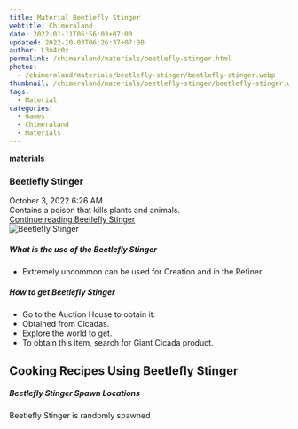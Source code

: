 ```yaml
---
title: Material Beetlefly Stinger
webtitle: Chimeraland
date: 2022-01-11T06:56:03+07:00
updated: 2022-10-03T06:26:37+07:00
author: L3n4r0x
permalink: /chimeraland/materials/beetlefly-stinger.html
photos:
  - /chimeraland/materials/beetlefly-stinger/beetlefly-stinger.webp
thumbnail: /chimeraland/materials/beetlefly-stinger/beetlefly-stinger.webp
tags:
  - Material
categories:
  - Games
  - Chimeraland
  - Materials
---
```


<section id="bootstrap-wrapper">
  <link
    rel="stylesheet"
    href="https://cdn.statically.io/gh/dimaslanjaka/Web-Manajemen/40ac3225/css/bootstrap-4.5-wrapper.css"
  />
  <div
    class="row g-0 border rounded overflow-hidden flex-md-row mb-4 shadow-sm position-relative"
  >
    <div class="col p-4 d-flex flex-column position-static">
      <strong class="d-inline-block mb-2 text-success">materials</strong>
      <h3 class="mb-0">Beetlefly Stinger</h3>
      <div class="mb-1 text-muted">October 3, 2022 6:26 AM</div>
      <div class="mb-2 border p-1">
        Contains a poison that kills plants and animals.
      </div>
      <a
        href="/chimeraland/materials/beetlefly-stinger.html"
        class="stretched-link d-none"
        >Continue reading Beetlefly Stinger</a
      >
    </div>
    <div class="col-auto d-none d-lg-block">
      <img
        src="/chimeraland/materials/beetlefly-stinger/beetlefly-stinger.webp"
        alt="Beetlefly Stinger"
      />
    </div>
  </div>
  <div class="row">
    <div class="col-lg-6 col-12 mb-2">
      <div class="card">
        <div class="card-body">
          <h5 class="card-title">What is the use of the Beetlefly Stinger</h5>
          <div class="card-text">
            <ul>
              <li>
                Extremely uncommon can be used for Creation and in the Refiner.
              </li>
            </ul>
          </div>
        </div>
      </div>
    </div>
    <div class="col-lg-6 col-12 mb-2">
      <div class="card">
        <div class="card-body">
          <h5 class="card-title">How to get Beetlefly Stinger</h5>
          <div class="card-text">
            <ul>
              <li>Go to the Auction House to obtain it.</li>
              <li>Obtained from Cicadas.</li>
              <li>Explore the world to get.</li>
              <li>To obtain this item, search for Giant Cicada product.</li>
            </ul>
          </div>
        </div>
      </div>
    </div>
    <div class="col-12 mb-2">
      <h2 id="cookable">Cooking Recipes Using Beetlefly Stinger</h2>
    </div>
    <div class="col-12 mb-2">
      <h5>Beetlefly Stinger Spawn Locations</h5>
      <p>Beetlefly Stinger is randomly spawned</p>
    </div>
  </div>
</section>